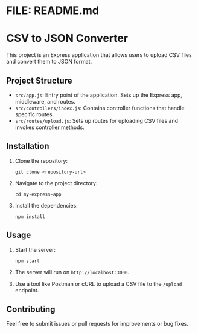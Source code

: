 # FILE: README.md

# CSV to JSON Converter

This project is an Express application that allows users to upload CSV files and convert them to JSON format.

## Project Structure

- `src/app.js`: Entry point of the application. Sets up the Express app, middleware, and routes.
- `src/controllers/index.js`: Contains controller functions that handle specific routes.
- `src/routes/upload.js`: Sets up routes for uploading CSV files and invokes controller methods.

## Installation

1. Clone the repository:
   ```
   git clone <repository-url>
   ```

2. Navigate to the project directory:
   ```
   cd my-express-app
   ```

3. Install the dependencies:
   ```
   npm install
   ```

## Usage

1. Start the server:
   ```
   npm start
   ```

2. The server will run on `http://localhost:3000`.

3. Use a tool like Postman or cURL to upload a CSV file to the `/upload` endpoint.

## Contributing

Feel free to submit issues or pull requests for improvements or bug fixes.